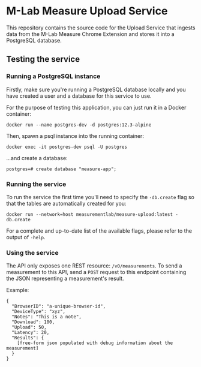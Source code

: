 # M-Lab Measure Upload Service

This repository contains the source code for the Upload Service that ingests data from the M-Lab Measure Chrome Extension and stores it into a PostgreSQL database.

## Testing the service

### Running a PostgreSQL instance
Firstly, make sure you're running a PostgreSQL database locally and you have created a user and a database for this service to use.

For the purpose of testing this application, you can just run it in a Docker container:

```
docker run --name postgres-dev -d postgres:12.3-alpine
```

Then, spawn a psql instance into the running container:
```
docker exec -it postgres-dev psql -U postgres
```
...and create a database:
```
postgres=# create database "measure-app";
```

### Running the service
To run the service the first time you'll need to specify the `-db.create` flag so that the tables are automatically created for you:

```
docker run --network=host measurementlab/measure-upload:latest -db.create
```

For a complete and up-to-date list of the available flags, please refer to the output of `-help`.

### Using the service
The API only exposes one REST resource: `/v0/measurements`. To send a measurement to this API, send a `POST` request to this endpoint containing the JSON representing a measurement's result.

Example:
```
{
  "BrowserID": "a-unique-browser-id",
  "DeviceType": "xyz",
  "Notes": "This is a note",
  "Download": 100,
  "Upload": 50,
  "Latency": 20,
  "Results": {
	[free-form json populated with debug information about the measurement]
  }
}
```
